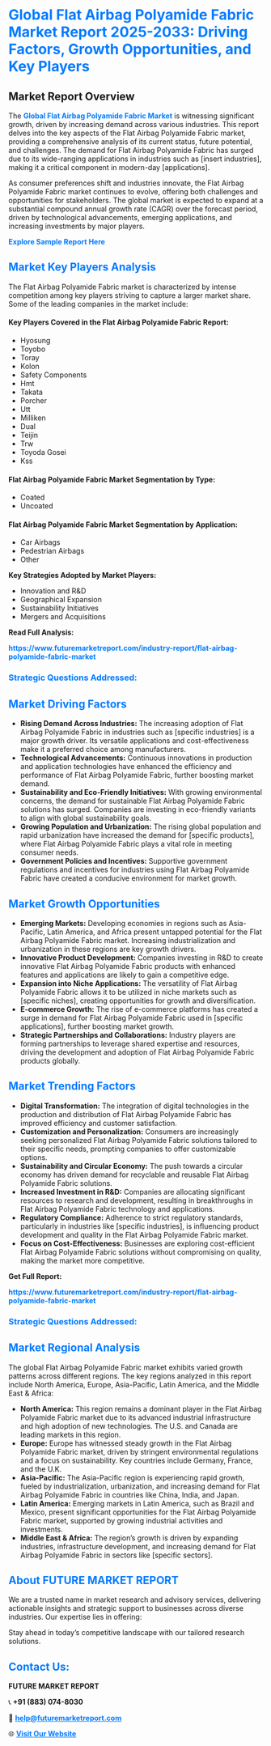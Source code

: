 <h1 style="color: #007BFF;">Global Flat Airbag Polyamide Fabric Market Report 2025-2033: Driving Factors, Growth Opportunities, and Key Players</h1>

<section id="overview">
<h2>Market Report Overview</h2>
<p>The <a href="https://www.futuremarketreport.com/industry-report/flat-airbag-polyamide-fabric-market" style="color: #007BFF; text-decoration: none;"><strong>Global Flat Airbag Polyamide Fabric Market</strong></a> is witnessing significant growth, driven by increasing demand across various industries. This report delves into the key aspects of the Flat Airbag Polyamide Fabric market, providing a comprehensive analysis of its current status, future potential, and challenges. The demand for Flat Airbag Polyamide Fabric has surged due to its wide-ranging applications in industries such as [insert industries], making it a critical component in modern-day [applications].</p>
<p>As consumer preferences shift and industries innovate, the Flat Airbag Polyamide Fabric market continues to evolve, offering both challenges and opportunities for stakeholders. The global market is expected to expand at a substantial compound annual growth rate (CAGR) over the forecast period, driven by technological advancements, emerging applications, and increasing investments by major players.</p>
</section>

<section id="overview">
<p><a href="https://www.futuremarketreport.com/request-sample/reportId=31247" style="color: #007BFF; text-decoration: none;"><strong>Explore Sample Report Here</strong></a></p>
</section>

<section id="key-players">
<h2 style="color: #007BFF;">Market Key Players Analysis</h2>
<p>The Flat Airbag Polyamide Fabric market is characterized by intense competition among key players striving to capture a larger market share. Some of the leading companies in the market include:</p>
<h4>Key Players Covered in the Flat Airbag Polyamide Fabric Report:</h4>
<ul><li>Hyosung</li><li>Toyobo</li><li>Toray</li><li>Kolon</li><li>Safety Components</li><li>Hmt</li><li>Takata</li><li>Porcher</li><li>Utt</li><li>Milliken</li><li>Dual</li><li>Teijin</li><li>Trw</li><li>Toyoda Gosei</li><li>Kss</li></ul>
<h4>Flat Airbag Polyamide Fabric Market Segmentation by Type:</h4>
<ul><li>Coated</li><li>Uncoated</li></ul>

<h4>Flat Airbag Polyamide Fabric Market Segmentation by Application:</h4>
<ul><li>Car Airbags</li><li>Pedestrian Airbags</li><li>Other</li></ul>
<p><strong>Key Strategies Adopted by Market Players:</strong></p>
<ul>
<li>Innovation and R&D</li>
<li>Geographical Expansion</li>
<li>Sustainability Initiatives</li>
<li>Mergers and Acquisitions</li>
</ul>
</section>

<section>
<p><strong>Read Full Analysis: </strong></p><a href="https://www.futuremarketreport.com/industry-report/flat-airbag-polyamide-fabric-market" style="color: #007BFF; text-decoration: none;"><strong>https://www.futuremarketreport.com/industry-report/flat-airbag-polyamide-fabric-market</strong></a>
<h3 style="color: #007BFF;">Strategic Questions Addressed:</h3>
</section>

<section id="driving-factors">
<h2 style="color: #007BFF;">Market Driving Factors</h2>
<ul>
<li><strong>Rising Demand Across Industries:</strong> The increasing adoption of Flat Airbag Polyamide Fabric in industries such as [specific industries] is a major growth driver. Its versatile applications and cost-effectiveness make it a preferred choice among manufacturers.</li>
<li><strong>Technological Advancements:</strong> Continuous innovations in production and application technologies have enhanced the efficiency and performance of Flat Airbag Polyamide Fabric, further boosting market demand.</li>
<li><strong>Sustainability and Eco-Friendly Initiatives:</strong> With growing environmental concerns, the demand for sustainable Flat Airbag Polyamide Fabric solutions has surged. Companies are investing in eco-friendly variants to align with global sustainability goals.</li>
<li><strong>Growing Population and Urbanization:</strong> The rising global population and rapid urbanization have increased the demand for [specific products], where Flat Airbag Polyamide Fabric plays a vital role in meeting consumer needs.</li>
<li><strong>Government Policies and Incentives:</strong> Supportive government regulations and incentives for industries using Flat Airbag Polyamide Fabric have created a conducive environment for market growth.</li>
</ul>
</section>

<section id="growth-opportunities">
<h2 style="color: #007BFF;">Market Growth Opportunities</h2>
<ul>
<li><strong>Emerging Markets:</strong> Developing economies in regions such as Asia-Pacific, Latin America, and Africa present untapped potential for the Flat Airbag Polyamide Fabric market. Increasing industrialization and urbanization in these regions are key growth drivers.</li>
<li><strong>Innovative Product Development:</strong> Companies investing in R&D to create innovative Flat Airbag Polyamide Fabric products with enhanced features and applications are likely to gain a competitive edge.</li>
<li><strong>Expansion into Niche Applications:</strong> The versatility of Flat Airbag Polyamide Fabric allows it to be utilized in niche markets such as [specific niches], creating opportunities for growth and diversification.</li>
<li><strong>E-commerce Growth:</strong> The rise of e-commerce platforms has created a surge in demand for Flat Airbag Polyamide Fabric used in [specific applications], further boosting market growth.</li>
<li><strong>Strategic Partnerships and Collaborations:</strong> Industry players are forming partnerships to leverage shared expertise and resources, driving the development and adoption of Flat Airbag Polyamide Fabric products globally.</li>
</ul>
</section>

<section id="trending-factors">
<h2 style="color: #007BFF;">Market Trending Factors</h2>
<ul>
<li><strong>Digital Transformation:</strong> The integration of digital technologies in the production and distribution of Flat Airbag Polyamide Fabric has improved efficiency and customer satisfaction.</li>
<li><strong>Customization and Personalization:</strong> Consumers are increasingly seeking personalized Flat Airbag Polyamide Fabric solutions tailored to their specific needs, prompting companies to offer customizable options.</li>
<li><strong>Sustainability and Circular Economy:</strong> The push towards a circular economy has driven demand for recyclable and reusable Flat Airbag Polyamide Fabric solutions.</li>
<li><strong>Increased Investment in R&D:</strong> Companies are allocating significant resources to research and development, resulting in breakthroughs in Flat Airbag Polyamide Fabric technology and applications.</li>
<li><strong>Regulatory Compliance:</strong> Adherence to strict regulatory standards, particularly in industries like [specific industries], is influencing product development and quality in the Flat Airbag Polyamide Fabric market.</li>
<li><strong>Focus on Cost-Effectiveness:</strong> Businesses are exploring cost-efficient Flat Airbag Polyamide Fabric solutions without compromising on quality, making the market more competitive.</li>
</ul>
</section>

<section>
<p><strong>Get Full Report: </strong></p><a href="https://www.futuremarketreport.com/industry-report/flat-airbag-polyamide-fabric-market" style="color: #007BFF; text-decoration: none;"><strong>https://www.futuremarketreport.com/industry-report/flat-airbag-polyamide-fabric-market</strong></a>
<h3 style="color: #007BFF;">Strategic Questions Addressed:</h3>
</section>


<section id="regional-analysis">
<h2 style="color: #007BFF;">Market Regional Analysis</h2>
<p>The global Flat Airbag Polyamide Fabric market exhibits varied growth patterns across different regions. The key regions analyzed in this report include North America, Europe, Asia-Pacific, Latin America, and the Middle East & Africa:</p>
<ul>
<li><strong>North America:</strong> This region remains a dominant player in the Flat Airbag Polyamide Fabric market due to its advanced industrial infrastructure and high adoption of new technologies. The U.S. and Canada are leading markets in this region.</li>
<li><strong>Europe:</strong> Europe has witnessed steady growth in the Flat Airbag Polyamide Fabric market, driven by stringent environmental regulations and a focus on sustainability. Key countries include Germany, France, and the U.K.</li>
<li><strong>Asia-Pacific:</strong> The Asia-Pacific region is experiencing rapid growth, fueled by industrialization, urbanization, and increasing demand for Flat Airbag Polyamide Fabric in countries like China, India, and Japan.</li>
<li><strong>Latin America:</strong> Emerging markets in Latin America, such as Brazil and Mexico, present significant opportunities for the Flat Airbag Polyamide Fabric market, supported by growing industrial activities and investments.</li>
<li><strong>Middle East & Africa:</strong> The region’s growth is driven by expanding industries, infrastructure development, and increasing demand for Flat Airbag Polyamide Fabric in sectors like [specific sectors].</li>
</ul>
</section>

<footer>
<h2 style="color: #007BFF;">About FUTURE MARKET REPORT</h2>
<p>We are a trusted name in market research and advisory services, delivering actionable insights and strategic support to businesses across diverse industries. Our expertise lies in offering:</p>

<p>Stay ahead in today’s competitive landscape with our tailored research solutions.</p>

<h2 style="color: #007BFF;">Contact Us:</h2>
<p><strong>FUTURE MARKET REPORT</strong></p>
<p>📞 <strong>+91 (883) 074-8030</strong></p>
<p>📧 <strong><a href="mailto:help@futuremarketreport.com" style="color: #007BFF;">help@futuremarketreport.com</a></strong></p>
<p>🌐 <strong><a href="https://www.futuremarketreport.com/" style="color: #007BFF;">Visit Our Website</a></strong></p>
</footer>